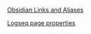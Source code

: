 [Obsidian Links and Aliases](https://help.obsidian.md/Linking+notes+and+files/Aliases)

[Logseq page properties](https://docs.logseq.com/#/page/properties?anchor=ls-block-63f625e7-4e86-4a39-b821-12eaf2e6bd41)

